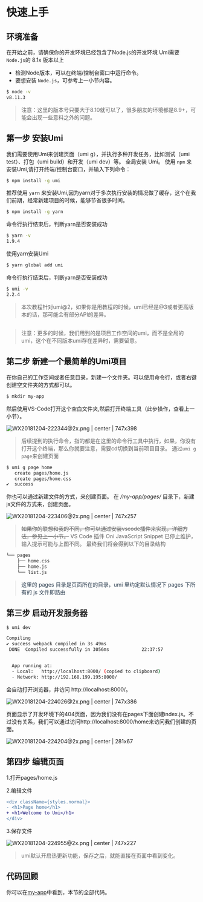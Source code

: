 # 快速上手

## 环境准备

在开始之前，请确保你的开发环境已经包含了Node.js的开发环境
Umi需要`Node.js`的 8.1x 版本以上
* 检测Node版本，可以在终端/控制台窗口中运行命令。
* 要想安装 </span></span>`Node.js`，可参考上一小节内容。
```bash
$ node -v
v8.11.3
```

> 注意：这里的版本号只要大于8.10就可以了，很多朋友的环境都是8.9+，可能会出现一些意料之外的问题。

## 第一步 安装Umi
我们需要使用Umi来创建页面（umi g），并执行多种开发任务，比如测试（umi test）、打包（umi build）和开发（umi dev）等。
全局安装 Umi。
使用 `npm` 来安装Umi,请打开终端/控制台窗口，并输入下列命令：
```bash
$ npm install -g umi
```

推荐使用 `yarn` 来安装Umi,因为yarn对于多次执行安装的情况做了缓存，这个在我们前期，经常新建项目的时候，能够节省很多时间。
```bash
$ npm install -g yarn
```
命令行执行结束后，判断yarn是否安装成功
```bash
$ yarn -v
1.9.4
```
使用yarn安装Umi
```bash
$ yarn global add umi 
```
命令行执行结束后，判断yarn是否安装成功
```bash
$ umi -v
2.2.4
```
> 本次教程针对umi@2，如果你是用教程的时候，umi已经是@3或者更高版本的话，那可能会有部分API的差异。
## 
> 注意：更多的时候，我们用到的是项目工作空间的umi，而不是全局的umi，这个在不同版本umi存在差异时，需要留意。

## 第二步 新建一个最简单的Umi项目
在你自己的工作空间或者任意目录，新建一个文件夹。可以使用命令行，或者右键创建空文件夹的方式都可以。
```bash
$ mkdir my-app
```
然后使用VS-Code打开这个空白文件夹,然后打开终端工具（此步操作，查看上一小节）。


![WX20181204-222344@2x.png | center | 747x398](https://cdn.nlark.com/yuque/0/2018/png/123174/1543933441350-65287fe7-f392-44ae-828d-5dc287f7ef06.png "")

> 后续提到的执行命令，指的都是在这里的命令行工具中执行，如果，你没有打开这个终端，那么你就要注意，需要cd切换到当前项目目录。
通过`umi g page`来创建页面
```bash
$ umi g page home
   create pages/home.js
   create pages/home.css
✔  success
```
你也可以通过新建文件的方式，来创建页面。
在 */my-app/pages/* 目录下，新建js文件的方式来，创建页面。


![WX20181204-223406@2x.png | center | 747x257](https://cdn.nlark.com/yuque/0/2018/png/123174/1543934058311-07251279-5102-4ca9-abb2-be5ebd203966.png "")


> ~~如果你的联想和我的不同，你可以通过安装vscode插件来实现，详细方法，参见上一小节。~~
> VS Code 插件 Oni JavaScript Snippet 已停止维护，输入提示可能与上图不同。
最终我们将会得到以下的目录结构
```bash
└── pages
    ├── home.css
    ├── home.js
    └── list.js
```

> <span data-type="color" style="color:rgb(44, 62, 80)">这里的 pages 目录是页面所在的目录，umi 里约定默认情况下 pages 下所有的 js 文件即路由</span>
## 第三步 启动开发服务器
```bash
$ umi dev

Compiling
✔ success webpack compiled in 3s 49ms
 DONE  Compiled successfully in 3056ms            22:37:57


  App running at:
  - Local:   http://localhost:8000/ (copied to clipboard)
  - Network: http://192.168.199.195:8000/

```
会自动打开浏览器，并访问 http://localhost:8000/。


![WX20181204-224026@2x.png | center | 747x386](https://cdn.nlark.com/yuque/0/2018/png/123174/1543934454320-ef9f8cbc-fd4d-4a9f-8db0-76b5da7b9f38.png "")

页面显示了开发环境下的404页面，因为我们没有在pages下面创建index.js。不过没有关系，我们可以通过访问http://localhost:8000/home来访问我们创建的页面。


![WX20181204-224204@2x.png | center | 281x67](https://cdn.nlark.com/yuque/0/2018/png/123174/1543934554533-51f989a6-48bb-40bd-b341-19e8513eb429.png "")

## 第四步 编辑页面
1.打开pages/home.js

2.编辑文件
```diff
<div className={styles.normal}>
- <h1>Page home</h1>
+ <h1>Welcome to Umi</h1>
</div>
```
3.保存文件


![WX20181204-224955@2x.png | center | 747x227](https://cdn.nlark.com/yuque/0/2018/png/123174/1543935010397-0dfbf3ad-a518-4b16-8c40-79c72432ec44.png "")

> umi默认开启热更新功能，保存之后，就能直接在页面中看到变化。
## 代码回顾
你可以在[my-app](https://github.com/xiaohuoni/umi-course/tree/master/my-app)中看到，本节的全部代码。

